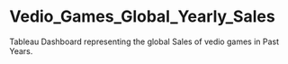 # Vedio_Games_Global_Yearly_Sales
 Tableau Dashboard representing the global Sales of vedio games in Past Years.
